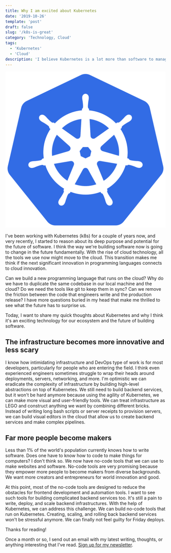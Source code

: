 ```yaml
---
title: Why I am excited about Kubernetes
date: '2019-10-26'
template: 'post'
draft: false
slug: '/k8s-is-great'
category: 'Technology, Cloud'
tags:
  - 'Kubernetes'
  - 'Cloud'
description: 'I believe Kubernetes is a lot more than software to manage containerized applications. In this blog post, I tried to share my thinking.'
---
```

<!-- Primary Meta Tags -->
<title>Why I am excited about Kubernetes</title>
<meta name="title" content="Why I am excited about Kubernetes">
<meta name="description" content="I believe Kubernetes is a lot more than software to manage containerized applications. In this blog post, I tried to share my thinking.">

![Kubernetes Logo](k8s.png)

I've been working with Kubernetes (k8s) for a couple of years now, and very recently, I started to reason about its deep purpose and potential for the future of software. I think the way we're building software now is going to change in the future fundamentally. With the rise of cloud technology, all the tools we use now might move to the cloud. This transition makes me think if the next significant innovation in programming languages connects to cloud innovation.

Can we build a new programming language that runs on the cloud? Why do we have to duplicate the same codebase in our local machine and the cloud? Do we need the tools like git to keep them in sync? Can we remove the friction between the code that engineers write and the production release? I have more questions buried in my head that make me thrilled to see what the future has to surprise us.

Today, I want to share my quick thoughts about Kubernetes and why I think it's an exciting technology for our ecosystem and the future of building software.

## The infrastructure becomes more innovative and less scary
I know how intimidating infrastructure and DevOps type of work is for most developers, particularly for people who are entering the field. I think even experienced engineers sometimes struggle to wrap their heads around deployments, servers, networking, and more. I'm optimistic we can eradicate the complexity of infrastructure by building high-level abstractions on top of Kubernetes. We still need to build backend services, but it won't be hard anymore because using the agility of Kubernetes, we can make more visual and user-friendly tools. We can treat infrastructure as LEGO and construct anything we want by combining different bricks. Instead of writing long bash scripts or server receipts to provision servers, we can build visual editors in the cloud that allow us to create backend services and make complex pipelines.

## Far more people become makers
Less than 1% of the world's population currently knows how to write software. Does one have to know how to code to make things for computers? I don't think so. We now have no-code tools that we can use to make websites and software. No-code tools are very promising because they empower more people to become makers from diverse backgrounds. We want more creators and entrepreneurs for world innovation and good.

At this point, most of the no-code tools are designed to reduce the obstacles for frontend development and automation tools. I want to see such tools for building complicated backend services too. It's still a pain to write, deploy, and scale backend infrastructures. With the help of Kubernetes, we can address this challenge. We can build no-code tools that run on Kubernetes. Creating, scaling, and rolling back backend services won't be stressful anymore. We can finally not feel guilty for Friday deploys.

Thanks for reading!

Once a month or so, I send out an email with my latest writing, thoughts, or anything interesting that I've read. [Sign up for my newsletter](https://tinyletter.com/tigranh).

